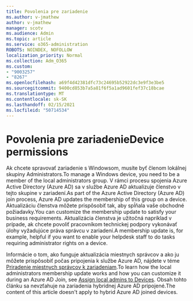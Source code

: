 ```yaml
---
title: Povolenia pre zariadenie
ms.author: v-jmathew
author: v-jmathew
manager: scotv
ms.audience: Admin
ms.topic: article
ms.service: o365-administration
ROBOTS: NOINDEX, NOFOLLOW
localization_priority: Normal
ms.collection: Adm_O365
ms.custom:
- "9003257"
- "8267"
ms.openlocfilehash: a69f4d42381dfc73c24695b52922dc3e9f3e3be5
ms.sourcegitcommit: 9400cd853b7a5a81f6f5a1ad9601fef37c18bcae
ms.translationtype: MT
ms.contentlocale: sk-SK
ms.lasthandoff: 02/15/2021
ms.locfileid: "50714534"
---
```

# <a name="device-permissions"></a><span data-ttu-id="56157-102">Povolenia pre zariadenie</span><span class="sxs-lookup"><span data-stu-id="56157-102">Device permissions</span></span>

<span data-ttu-id="56157-103">Ak chcete spravovať zariadenie s Windowsom, musíte byť členom lokálnej skupiny Administrators.</span><span class="sxs-lookup"><span data-stu-id="56157-103">To manage a Windows device, you need to be a member of the local administrators group.</span></span> <span data-ttu-id="56157-104">V rámci procesu spojenia Azure Active Directory (Azure AD) sa v službe Azure AD aktualizuje členstvo v tejto skupine v zariadení.</span><span class="sxs-lookup"><span data-stu-id="56157-104">As part of the Azure Active Directory (Azure AD) join process, Azure AD updates the membership of this group on a device.</span></span> <span data-ttu-id="56157-105">Aktualizáciu členstva môžete prispôsobiť tak, aby spĺňala vaše obchodné požiadavky.</span><span class="sxs-lookup"><span data-stu-id="56157-105">You can customize the membership update to satisfy your business requirements.</span></span> <span data-ttu-id="56157-106">Aktualizácia členstva je užitočná napríklad v prípade, ak chcete povoliť pracovníkom technickej podpory vykonávať úlohy vyžadujúce práva správcu v zariadení.</span><span class="sxs-lookup"><span data-stu-id="56157-106">A membership update is, for example, helpful if you want to enable your helpdesk staff to do tasks requiring administrator rights on a device.</span></span>

<span data-ttu-id="56157-107">Informácie o tom, ako funguje aktualizácia miestnych správcov a ako ju môžete prispôsobiť počas pripojenia k službe Azure AD, nájdete v téme [Priradenie miestnych správcov k zariadeniam](https://docs.microsoft.com/azure/active-directory/devices/assign-local-admin).</span><span class="sxs-lookup"><span data-stu-id="56157-107">To learn how the local administrators membership update works and how you can customize it during an Azure AD Join, see [Assign local admins to Devices](https://docs.microsoft.com/azure/active-directory/devices/assign-local-admin).</span></span> <span data-ttu-id="56157-108">Obsah tohto článku sa nevzťahuje na zariadenia hybridnej Azure AD pripojené.</span><span class="sxs-lookup"><span data-stu-id="56157-108">The content of this article doesn't apply to hybrid Azure AD joined devices.</span></span>
